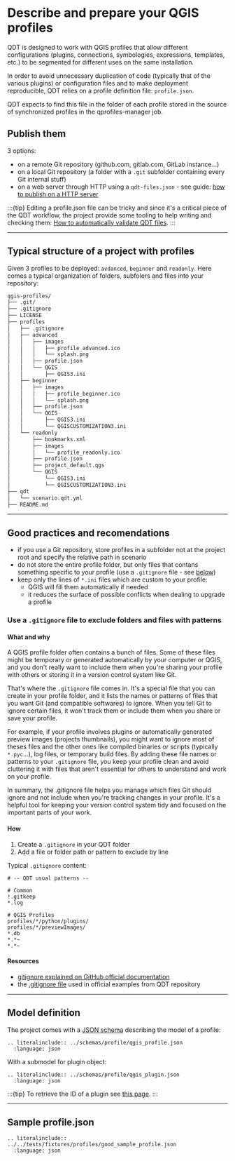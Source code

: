 # Describe and prepare your QGIS profiles

QDT is designed to work with QGIS profiles that allow different configurations (plugins, connections, symbologies, expressions, templates, etc.) to be segmented for different uses on the same installation.

In order to avoid unnecessary duplication of code (typically that of the various plugins) or configuration files and to make deployment reproducible, QDT relies on a profile definition file: `profile.json`.

QDT expects to find this file in the folder of each profile stored in the source of synchronized profiles in the qprofiles-manager job.

## Publish them

3 options:

- on a remote Git repository (github.com, gitlab.com, GitLab instance...)
- on a local Git repository (a folder with a `.git` subfolder containing every Git internal stuff)
- on a web server through HTTP using a `qdt-files.json` - see guide: [how to publish on a HTTP server](../guides/howto_publish_http.md)

:::{tip}
Editing a profile.json file can be tricky and since it's a critical piece of the QDT workflow, the project provide some tooling to help writing and checking them: [How to automatically validate QDT files](../guides/howto_validate_profiles_scenarios.md).
:::

----

## Typical structure of a project with profiles

Given 3 profiles to be deployed: `avdanced`, `beginner` and `readonly`. Here comes a typical organization of folders, subfolers and files into your repository:

```sh
qgis-profiles/
├── .git/
├── .gitignore
├── LICENSE
├── profiles
│   ├── .gitignore
│   ├── advanced
│   │   ├── images
│   │   │   ├── profile_advanced.ico
│   │   │   └── splash.png
│   │   ├── profile.json
│   │   └── QGIS
│   │       ├── QGIS3.ini
│   ├── beginner
│   │   ├── images
│   │   │   ├── profile_beginner.ico
│   │   │   └── splash.png
│   │   ├── profile.json
│   │   └── QGIS
│   │       ├── QGIS3.ini
│   │       └── QGISCUSTOMIZATION3.ini
│   └── readonly
│       ├── bookmarks.xml
│       ├── images
│       │   └── profile_readonly.ico
│       ├── profile.json
│       ├── project_default.qgs
│       └── QGIS
│           └── QGIS3.ini
│           └── QGISCUSTOMIZATION3.ini
├── qdt
│   └── scenario.qdt.yml
├── README.md
```

----

## Good practices and recomendations

- if you use a Git repository, store profiles in a subfolder not at the project root and specify the relative path in scenario
- do not store the entire profile folder, but only files that contans something specific to your profile (use a `.gitignore` file - see [below](#use-a-gitignore-file-to-exclude-folders-and-files-with-patterns))
- keep only the lines of `*.ini` files which are custom to your profile:
    - QGIS will fill them automatically if needed
    - it reduces the surface of possible conflicts when dealing to upgrade a profile

### Use a `.gitignore` file to exclude folders and files with patterns

#### What and why

A QGIS profile folder often contains a bunch of files. Some of these files might be temporary or generated automatically by your computer or QGIS, and you don't really want to include them when you're sharing your profile with others or storing it in a version control system like Git.

That's where the `.gitignore` file comes in. It's a special file that you can create in your profile folder, and it lists the names or patterns of files that you want Git (and compatible softwares) to ignore. When you tell Git to ignore certain files, it won't track them or include them when you share or save your profile.

For example, if your profile involves plugins or automatically generated preview images (projects thumbnails), you might want to ignore most of theses files and the other ones like compiled binaries or scripts (typically `*.pyc`...), log files, or temporary build files. By adding these file names or patterns to your `.gitignore` file, you keep your profile clean and avoid cluttering it with files that aren't essential for others to understand and work on your profile.

In summary, the .gitignore file helps you manage which files Git should ignore and not include when you're tracking changes in your profile. It's a helpful tool for keeping your version control system tidy and focused on the important parts of your work.

#### How

1. Create a `.gitignore` in your QDT folder
1. Add a file or folder path or pattern to exclude by line

Typical `.gitignore` content:

```gitignore
# -- QDT usual patterns --

# Common
!.gitkeep
*.log

# QGIS Profiles
profiles/*/python/plugins/
profiles/*/previewImages/
*.db
*.*~
*.*~
```

#### Resources

- [gitignore explained on GitHub official documentation](https://docs.github.com/get-started/getting-started-with-git/ignoring-files)
- the [.gitignore file](https://github.com/Guts/qgis-deployment-cli/blob/main/examples/.gitignore) used in official examples from QDT repository

----

## Model definition

The project comes with a [JSON schema](https://raw.githubusercontent.com/Guts/qgis-deployment-cli/main/docs/schemas/profile/qgis_profile.json) describing the model of a profile:

```{eval-rst}
.. literalinclude:: ../schemas/profile/qgis_profile.json
  :language: json
```

With a submodel for plugin object:

```{eval-rst}
.. literalinclude:: ../schemas/profile/qgis_plugin.json
  :language: json
```

:::{tip}
To retrieve the ID of a plugin see [this page](../guides/howto_qgis_get_plugin_id.md).
:::

----

## Sample profile.json

```{eval-rst}
.. literalinclude:: ../../tests/fixtures/profiles/good_sample_profile.json
  :language: json
```
